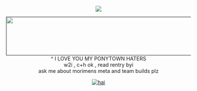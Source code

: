 <p align="center">
<h0 align="center"
  
![](https://komarev.com/ghpvc/?username=MilitaryFashionShow&label=LIVING+DEAD+++&color=000000)



<div id="header" align="center">
<a href=" ">
<img src="https://i.postimg.cc/DwgT3d1M/269-A4-E44-B82-B-4068-82-F5-C342-E80-D49-E6.png" width='510' height='106'>
</a> <br>
 ^ I LOVE YOU MY PONYTOWN HATERS
  <br>
w2i , c+h ok ,
read rentry byi 
<br>
ask me about morimens meta and team builds plz


<a href="https://www.last.fm/user/PRHVL"><img src="https://lastfm-recently-played.vercel.app/api?user=PRHVL&footer_style=compact_stats&count=1&width=500&loved=true&header_style=none&bg_color=000000" alt="hai"> <br> </a> <br> <br> <br> 





